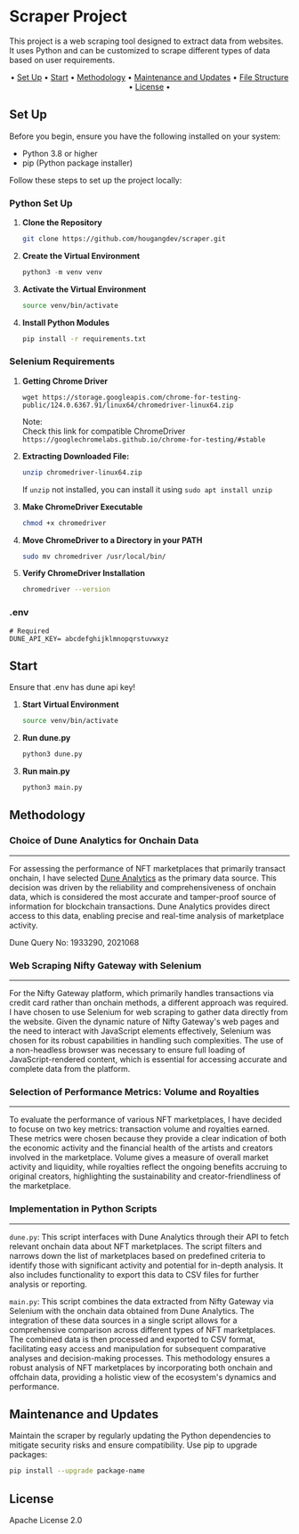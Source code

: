 # Scraper Project

This project is a web scraping tool designed to extract data from websites. It uses Python and can be customized to scrape different types of data based on user requirements.

<p align="center">•
  <a href="#setup">Set Up</a> •
  <a href="#start">Start</a> •
  <a href="#methodology">Methodology</a> •
  <a href="#maintenance">Maintenance and Updates</a> •
  <a href="#filestructure"> File Structure</a> • 
  <a href="#license">License</a> •
</p>

<div id="setup">

## Set Up

Before you begin, ensure you have the following installed on your system:

- Python 3.8 or higher
- pip (Python package installer)

Follow these steps to set up the project locally:

### Python Set Up

1. **Clone the Repository**

   ```bash
   git clone https://github.com/hougangdev/scraper.git
   ```

2. **Create the Virtual Environment**

   ```python
   python3 -m venv venv
   ```

3. **Activate the Virtual Environment**

   ```bash
   source venv/bin/activate
   ```

4. **Install Python Modules**

   ```bash
   pip install -r requirements.txt
   ```

### Selenium Requirements

1. **Getting Chrome Driver**

   ```
   wget https://storage.googleapis.com/chrome-for-testing-public/124.0.6367.91/linux64/chromedriver-linux64.zip
   ```

   Note:  
   Check this link for compatible ChromeDriver  
   `https://googlechromelabs.github.io/chrome-for-testing/#stable`

2. **Extracting Downloaded File:**

   ```bash
   unzip chromedriver-linux64.zip
   ```

   If `unzip` not installed, you can install it using `sudo apt install unzip`

3. **Make ChromeDriver Executable**

   ```bash
   chmod +x chromedriver
   ```

4. **Move ChromeDriver to a Directory in your PATH**

   ```bash
   sudo mv chromedriver /usr/local/bin/
   ```

5. **Verify ChromeDriver Installation**

   ```bash
   chromedriver --version
   ```

### .env

```
# Required
DUNE_API_KEY= abcdefghijklmnopqrstuvwxyz
```

</div>

<div id="start">

## Start

Ensure that .env has dune api key!

1. **Start Virtual Environment**
   ```bash
   source venv/bin/activate
   ```
2. **Run dune.py**
   ```bash
   python3 dune.py
   ```
3. **Run main.py**
   ```bash
   python3 main.py
   ```

</div>

<div id="methodology">

## Methodology

### Choice of Dune Analytics for Onchain Data

---

For assessing the performance of NFT marketplaces that primarily transact onchain, I have selected [Dune Analytics](https://dune.com) as the primary data source. This decision was driven by the reliability and comprehensiveness of onchain data, which is considered the most accurate and tamper-proof source of information for blockchain transactions. Dune Analytics provides direct access to this data, enabling precise and real-time analysis of marketplace activity.

Dune Query No: 1933290, 2021068

### Web Scraping Nifty Gateway with Selenium

---

For the Nifty Gateway platform, which primarily handles transactions via credit card rather than onchain methods, a different approach was required. I have chosen to use Selenium for web scraping to gather data directly from the website. Given the dynamic nature of Nifty Gateway's web pages and the need to interact with JavaScript elements effectively, Selenium was chosen for its robust capabilities in handling such complexities. The use of a non-headless browser was necessary to ensure full loading of JavaScript-rendered content, which is essential for accessing accurate and complete data from the platform.

### Selection of Performance Metrics: Volume and Royalties

---

To evaluate the performance of various NFT marketplaces, I have decided to focuse on two key metrics: transaction volume and royalties earned. These metrics were chosen because they provide a clear indication of both the economic activity and the financial health of the artists and creators involved in the marketplace. Volume gives a measure of overall market activity and liquidity, while royalties reflect the ongoing benefits accruing to original creators, highlighting the sustainability and creator-friendliness of the marketplace.

### Implementation in Python Scripts

---

`dune.py`: This script interfaces with Dune Analytics through their API to fetch relevant onchain data about NFT marketplaces. The script filters and narrows down the list of marketplaces based on predefined criteria to identify those with significant activity and potential for in-depth analysis. It also includes functionality to export this data to CSV files for further analysis or reporting.

`main.py`: This script combines the data extracted from Nifty Gateway via Selenium with the onchain data obtained from Dune Analytics. The integration of these data sources in a single script allows for a comprehensive comparison across different types of NFT marketplaces. The combined data is then processed and exported to CSV format, facilitating easy access and manipulation for subsequent comparative analyses and decision-making processes.
This methodology ensures a robust analysis of NFT marketplaces by incorporating both onchain and offchain data, providing a holistic view of the ecosystem's dynamics and performance.

</div>

<div id="maintenance">

## Maintenance and Updates

Maintain the scraper by regularly updating the Python dependencies to mitigate security risks and ensure compatibility. Use pip to upgrade packages:

```bash
pip install --upgrade package-name
```

</div>

<div id="License">

## License

Apache License 2.0

</div>
